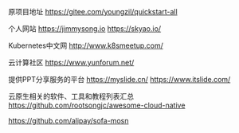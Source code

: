 原项目地址
https://gitee.com/youngzil/quickstart-all



个人网站
https://jimmysong.io
https://skyao.io/


Kubernetes中文网
http://www.k8smeetup.com/

云计算社区
https://www.yunforum.net/


提供PPT分享服务的平台
https://myslide.cn/
https://www.itslide.com/


云原生相关的软件、工具和教程列表汇总
https://github.com/rootsongjc/awesome-cloud-native

https://github.com/alipay/sofa-mosn


